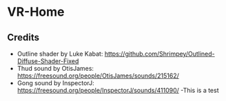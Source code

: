 # VR-Home

## Credits
- Outline shader by Luke Kabat: https://github.com/Shrimpey/Outlined-Diffuse-Shader-Fixed
- Thud sound by OtisJames: https://freesound.org/people/OtisJames/sounds/215162/
- Gong sound by InspectorJ: https://freesound.org/people/InspectorJ/sounds/411090/
-This is a test
